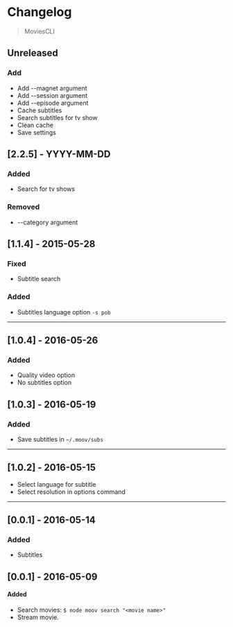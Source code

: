 # Changelog

> MoviesCLI

## Unreleased

### Add
- Add --magnet argument
- Add --session argument
- Add --episode argument
- Cache subtitles
- Search subtitles for tv show
- Clean cache
- Save settings

## [2.2.5] - YYYY-MM-DD

### Added
- Search for tv shows

### Removed
- --category argument

## [1.1.4] - 2015-05-28

### Fixed
- Subtitle search

### Added
- Subtitles language option `-s pob`

---

## [1.0.4] - 2016-05-26

### Added
- Quality video option
- No subtitles option

## [1.0.3] - 2016-05-19

### Added
- Save subtitles in `~/.moov/subs`

---

## [1.0.2] - 2016-05-15
- Select language for subtitle
- Select resolution in options command

---

## [0.0.1] - 2016-05-14

### Added
- Subtitles

## [0.0.1] - 2016-05-09

#### Added
- Search movies: `$ node moov search "<movie name>"`
- Stream movie.
